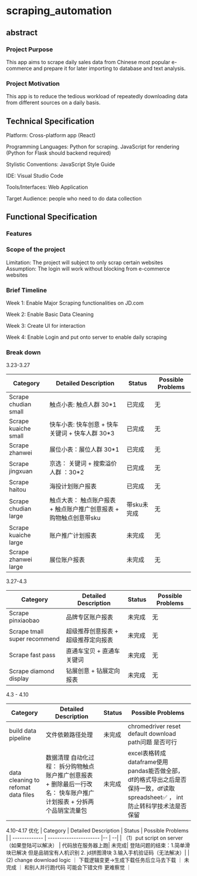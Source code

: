 # scraping_automation


## abstract
### Project Purpose
This app aims to scrape daily sales data from Chinese most popular e-commerce and prepare it for later importing to database and text analysis.
### Project Motivation
This app is to reduce the tedious workload of repeatedly downloading data from different sources on a daily basis.

## Technical Specification
Platform: Cross-platform app (React)

Programming Languages: Python for scraping.
                        JavaScript for rendering (Python for Flask should backend required)

Stylistic Conventions: JavaScript Style Guide

IDE: Visual Studio Code 

Tools/Interfaces: Web Application

Target Audience: people who need to do data collection

## Functional Specification
### Features

### Scope of the project
Limitation:
The project will subject to only scrap certain websites
Assumption:
The login will work without blocking from e-commerce websites

### Brief Timeline
Week 1: Enable Major Scraping functionalities on JD.com

Week 2: Enable Basic Data Cleaning

Week 3: Create UI for interaction

Week 4: Enable Login and put onto server to enable daily scraping


### Break down


3.23-3.27

| Category   | Detailed Description | Status | Possible Problems | 
| ------------- | ---------------------- | -- | -- |
| Scrape chudian small| 触点小表: 触点人群 30*1 | 已完成 | 无 |
| Scrape kuaiche small | 快车小表: 快车创意 + 快车关键词 + 快车人群 30*3 |  已完成  | 无 |
| Scrape zhanwei  | 展位小表：展位人群 30*1|  已完成 |  无  |
| Scrape jingxuan  | 京选： 关键词 + 搜索溢价人群 ：30*2| 已完成  | 无|
| Scrape haitou |  海投计划账户报表| 已完成 | 无|
| Scrape chudian large |  触点大表： 触点账户报表 + 触点账户推广创意报表 + 购物触点创意带sku| 带sku未完成| 无|
| Scrape kuaiche large |  账户推广计划报表| 未完成|无 |
| Scrape zhanwei large | 展位账户报表 |未完成 | 无|






3.27-4.3

| Category   | Detailed Description | Status | Possible Problems | 
| ------------- | ---------------------- |--| -- | 
| Scrape pinxiaobao| 品牌专区账户报表| 未完成| 无 |
| Scrape tmall super recommend | 超级推荐创意报表 + 超级推荐定向报表 | 未完成 | 无| 
| Scrape fast pass | 直通车宝贝 +  直通车关键词| 未完成  | 无|
| Scrape diamond display  | 钻展创意 + 钻展定向报表|  未完成 |无 |



4.3 - 4.10

| Category      | Detailed Description | Status | Possible Problems | 
| ------------- | ---------------------- | -- | -- |
| build data pipeline | 文件依赖路径处理|未完成 | chromedriver reset default download path问题 是否可行 |
| data cleaning to refomat data files | 数据清理 自动化过程： 拆分购物触点账户推广创意报表 +  删除最后一行改名： 快车账户推广计划报表 + 分拆两个品销宝流量包|未完成 | excel表格转成dataframe使用pandas能否做全部，df的格式导出之后是否保持一致，df读取spreadsheet✅ ， int防止转科学技术法是否保留|

4.10-4.17
优化
| Category      | Detailed Description | Status | Possible Problems | 
| ------------- | ---------------------- |-- | --| 
| （1）put script on server （如果登陆可以解决） | 代码放在服务器上跑| 未完成| 登陆问题的结束：1.简单滑块已解决 但是品销宝有人机识别 2. jd拼图滑块 3.输入手机验证码（无法解决）|
| (2) change download logic ｜ 下载逻辑变更->生成下载任务后立马去下载 ｜ 未完成 ｜ 和别人并行跑代码 可能会下错文件 更难察觉 ｜




